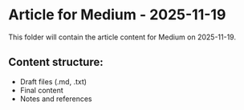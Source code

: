 # Article for Medium - 2025-11-19

This folder will contain the article content for Medium on 2025-11-19.

## Content structure:
- Draft files (.md, .txt)
- Final content
- Notes and references
